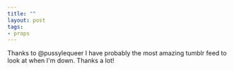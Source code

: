 ```yaml
--- 
title: ""
layout: post
tags: 
- props
---
```

Thanks to @pussylequeer I have probably the most amazing tumblr feed to look
at when I'm down. Thanks a lot!

